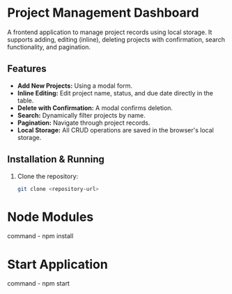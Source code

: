 # Project Management Dashboard

A frontend application to manage project records using local storage. It supports adding, editing (inline), deleting projects with confirmation, search functionality, and pagination.

## Features
- **Add New Projects:** Using a modal form.
- **Inline Editing:** Edit project name, status, and due date directly in the table.
- **Delete with Confirmation:** A modal confirms deletion.
- **Search:** Dynamically filter projects by name.
- **Pagination:** Navigate through project records.
- **Local Storage:** All CRUD operations are saved in the browser's local storage.

## Installation & Running
1. Clone the repository:
   ```bash
   git clone <repository-url>
# Node Modules 
 command - npm install

# Start Application
 command - npm start